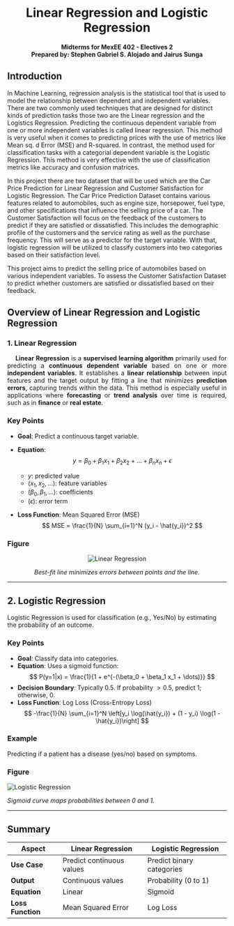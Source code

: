 <h1 align="center">Linear Regression and Logistic Regression</h1>
<p align="center"><b>Midterms for MexEE 402 - Electives 2
<br> Prepared by: Stephen Gabriel S. Alojado and Jairus Sunga</b></p>

## Introduction

In Machine Learning, regression analysis is the statistical tool that is used to model the relationship between dependent and independent variables. There are two commonly used techniques that are  designed for distinct kinds of prediction tasks those two are the Linear regression and the Logistics Regression. Predicting the continuous dependent variable from one or more independent variables is called linear regression. This method is very useful when it comes to predicting prices with the use of metrics like Mean sq. d Error (MSE) and R-squared.  In contrast, the method used for classification tasks with a categorial dependent variable is the Logistic Regression. This method is very effective with the use of classification metrics like accuracy and confusion matrices.

In this project there are two dataset that will be used which are the Car Price Prediction for Linear Regression and Customer Satisfaction for Logistic Regression. The Car Price Prediction Dataset contains various features related to automobiles, such as engine size, horsepower, fuel type, and other specifications that influence the selling price of a car. The Customer Satisfaction will focus on the feedback of the customers to predict if they are satisfied or dissatisfied. This includes the demographic profile of the customers and the service rating as well as the purchase frequency. This will serve as a predictor for the target variable. With that, logistic regression will be utilized to classify customers into two categories based on their satisfaction level.

This project aims to predict the selling price of automobiles based on various independent variables. To assess the Customer Satisfaction Dataset to predict whether customers are satisfied or dissatisfied based on their feedback.

## Overview of Linear Regression and Logistic Regression

### 1. Linear Regression

<div align="justify">

&nbsp;&nbsp;&nbsp;&nbsp;**Linear Regression** is a **supervised learning algorithm** primarily used for predicting a **continuous dependent variable** based on one or more **independent variables**. It establishes a **linear relationship** between input features and the target output by fitting a line that minimizes **prediction errors**, capturing trends within the data. This method is especially useful in applications where **forecasting** or **trend analysis** over time is required, such as in **finance** or **real estate**.

</div>


### Key Points
- **Goal**: Predict a continuous target variable.
- **Equation**:<br>
$$y = \beta_0 + \beta_1 x_1 + \beta_2 x_2 + \dots + \beta_n x_n + \epsilon$$

  - $y$: predicted value
  - $(x_1, x_2, \dots)$: feature variables
  - $(\beta_0, \beta_1, \dots)$: coefficients
  - $(\epsilon)$: error term

- **Loss Function**: Mean Squared Error (MSE)
  $$
  MSE = \frac{1}{N} \sum_{i=1}^N (y_i - \hat{y_i})^2
  $$


### Figure
<div align="center">
    <img src="https://upload.wikimedia.org/wikipedia/commons/3/3a/Linear_regression.svg" alt="Linear Regression" />
    <p><em>Best-fit line minimizes errors between points and the line.</em></p>
</div>

---

## 2. Logistic Regression
Logistic Regression is used for classification (e.g., Yes/No) by estimating the probability of an outcome.

### Key Points
- **Goal**: Classify data into categories.
- **Equation**: Uses a sigmoid function:
  $$
  P(y=1|x) = \frac{1}{1 + e^{-(\beta_0 + \beta_1 x_1 + \dots)}}
  $$
- **Decision Boundary**: Typically $0.5$. If probability $> 0.5$, predict 1; otherwise, $0$.
- **Loss Function**: Log Loss (Cross-Entropy Loss)
  $$
  -\frac{1}{N} \sum_{i=1}^N \left[y_i \log(\hat{y_i}) + (1 - y_i) \log(1 - \hat{y_i})\right]
  $$

### Example
Predicting if a patient has a disease (yes/no) based on symptoms.

### Figure
![Logistic Regression](https://upload.wikimedia.org/wikipedia/commons/thumb/8/88/Logistic-curve.svg/320px-Logistic-curve.svg.png)

*Sigmoid curve maps probabilities between 0 and 1.*

---

## Summary

<div align="center">

| Aspect               | Linear Regression                    | Logistic Regression                   |
|----------------------|--------------------------------------|---------------------------------------|
| **Use Case**         | Predict continuous values            | Predict binary categories             |
| **Output**           | Continuous values                    | Probability (0 to 1)                  |
| **Equation**         | Linear                               | Sigmoid                               |
| **Loss Function**    | Mean Squared Error                   | Log Loss                              |

</div>
